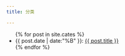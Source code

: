```yaml
---
title: 分类

---
```


<ul>
{% for post in site.cates %}
<li>{{ post.date | date:"%B" }}: <a href="{{ post.url }}">{{ post.title }}</a></li>
{% endfor %}



